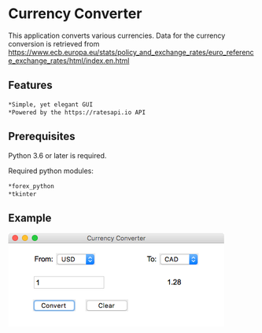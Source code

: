 # Currency Converter
This application converts various currencies.  Data for the currency conversion is retrieved from
https://www.ecb.europa.eu/stats/policy_and_exchange_rates/euro_reference_exchange_rates/html/index.en.html 

## Features
    *Simple, yet elegant GUI
    *Powered by the https://ratesapi.io API 
  
## Prerequisites
Python 3.6 or later is required.

Required python modules:

    *forex_python
    *tkinter
  
## Example
![Image](Screenshot.png)
